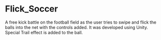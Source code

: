 # Flick_Soccer
 A free kick battle on the football field as the user tries to swipe and flick the balls into the net with the controls added. It was developed using Unity. Special Trail effect is added to the ball.
